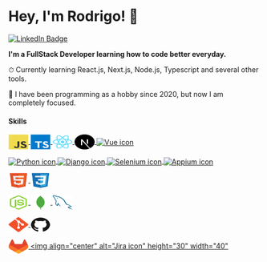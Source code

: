 <h1 align="left">Hey, I'm Rodrigo! 🤙</h1>

[![LinkedIn Badge](https://img.shields.io/badge/-LinkedIn-373737?style=flat&logo=linkedin&logoColor=white)](https://www.linkedin.com/in/rhodyds/) 

**I'm a FullStack Developer learning how to code better everyday.**

⏱ Currently learning React.js, Next.js, Node.js, Typescript and several other tools.

🧶 I have been programming as a hobby since 2020, but now I am completely focused.

#### Skills

<a href="https://developer.mozilla.org/en-US/docs/Web/JavaScript" target="_blank"> <img align="center" alt="Javascript icon" height="30" width="40" src="https://github.com/devicons/devicon/blob/master/icons/javascript/javascript-original.svg"> </a>
<a href="https://www.typescriptlang.org" target="_blank"> <img align="center" alt="Typescript icon" height="30" width="40" src="https://github.com/devicons/devicon/blob/master/icons/typescript/typescript-original.svg"> </a>
<a href="https://pt-br.reactjs.org" target="_blank"> <img align="center" alt="React icon" height="30" width="40" src="https://github.com/devicons/devicon/blob/master/icons/react/react-original.svg"> </a>
<a href="https://nextjs.org/" target="_blank"> <img align="center" alt="NextJS icon" height="30" width="40" src="https://github.com/devicons/devicon/blob/master/icons/nextjs/nextjs-original.svg"> </a>
<a href="https://vuejs.org/" target="_blank"> <img align="center" alt="Vue icon" height="30" width="40" src="https://cdn.jsdelivr.net/gh/devicons/devicon/icons/vuejs/vuejs-original.svg"> </a>

<a href="https://www.python.org/" target="_blank"> <img align="center" alt="Python icon" height="30" width="40" src="https://cdn.jsdelivr.net/gh/devicons/devicon/icons/python/python-original.svg"> </a>
<a href="https://www.djangoproject.com/" target="_blank"> <img align="center" alt="Django icon" height="30" width="40" src="https://cdn.jsdelivr.net/gh/devicons/devicon/icons/django/django-plain.svg"> </a>
<a href="https://www.selenium.dev/" target="_blank"> <img align="center" alt="Selenium icon" height="30" width="40" src="https://cdn.jsdelivr.net/gh/devicons/devicon/icons/selenium/selenium-original.svg"> </a>
<a href="https://appium.io/docs/en/2.0/" target="_blank"> <img align="center" alt="Appium icon" height="30" width="40" src="https://www.google.com/url?sa=i&url=https%3A%2F%2Ficonduck.com%2Ficons%2F27036%2Fappium&psig=AOvVaw1htR-CKRJ1zcAIb_JcyoqX&ust=1691420442960000&source=images&cd=vfe&opi=89978449&ved=0CBEQjRxqFwoTCKir_6emyIADFQAAAAAdAAAAABAE"> </a>

<a href="https://developer.mozilla.org/en-US/docs/Web/HTML" target="_blank"> <img align="center" alt="HTML5 icon" height="30" width="40" src="https://github.com/devicons/devicon/blob/master/icons/html5/html5-original.svg"> </a>
<a href="https://developer.mozilla.org/en-US/docs/Web/CSS" target="_blank"> <img align="center" alt="CSS3 icon" height="30" width="40" src="https://github.com/devicons/devicon/blob/master/icons/css3/css3-original.svg"> </a>


<a href="https://nodejs.org/en/" target="_blank"> <img align="center" alt="NodeJS icon" height="30" width="40" src="https://github.com/devicons/devicon/blob/master/icons/nodejs/nodejs-original.svg"> </a>
<a href="https://www.mongodb.com/" target="_blank"> <img align="center" alt="MongoDB icon" height="30" width="40" src="https://github.com/devicons/devicon/blob/master/icons/mongodb/mongodb-plain.svg"> </a>
<a href="https://www.mysql.com/" target="_blank"> <img align="center" alt="MySQL icon" height="30" width="40" src="https://github.com/devicons/devicon/blob/master/icons/mysql/mysql-original.svg"> </a>


<a href="https://git-scm.com/" target="_blank"> <img align="center" alt="Git icon" height="30" width="40" src="https://github.com/devicons/devicon/blob/master/icons/git/git-original.svg"> </a>
<a href="https://github.com/" target="_blank"> <img align="center" alt="GitHub icon" height="30" width="40" src="https://github.com/devicons/devicon/blob/master/icons/github/github-original.svg"> </a>


<a href="https://bitbucket.org/" target="_blank"> <img align="center" alt="Gitlab icon" height="30" width="40" src="https://github.com/devicons/devicon/blob/master/icons/gitlab/gitlab-original.svg"> </a>
<a href="https://www.atlassian.com/br/software/jira" target="_blank"> <img align="center" alt="Jira icon" height="30" width="40" 
